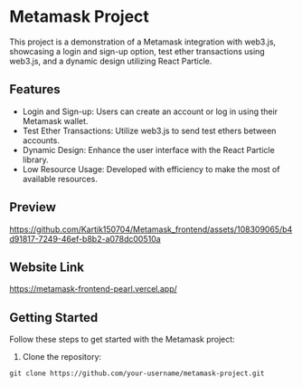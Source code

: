 # Metamask Project

This project is a demonstration of a Metamask integration with web3.js, showcasing a login and sign-up option, test ether transactions using web3.js, and a dynamic design utilizing React Particle.

## Features

- Login and Sign-up: Users can create an account or log in using their Metamask wallet.
- Test Ether Transactions: Utilize web3.js to send test ethers between accounts.
- Dynamic Design: Enhance the user interface with the React Particle library.
- Low Resource Usage: Developed with efficiency to make the most of available resources.

## Preview




https://github.com/Kartik150704/Metamask_frontend/assets/108309065/b4d91817-7249-46ef-b8b2-a078dc00510a


## Website Link
https://metamask-frontend-pearl.vercel.app/

## Getting Started

Follow these steps to get started with the Metamask project:

1. Clone the repository:

```shell
git clone https://github.com/your-username/metamask-project.git
